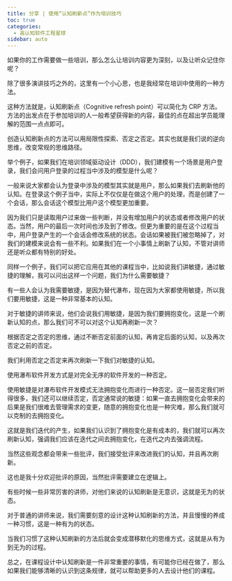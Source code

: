 ```yaml
---
title: 分享 | 使用“认知刷新点”作为培训技巧
toc: true
categories: 
  - 高认知软件工程星球
sidebar: auto
---
```


如果你的工作需要做一些培训，那么怎么让培训内容更为深刻，以及让听众记住你呢？

除了很多演讲技巧之外的，这里有一个小心思，也是我经常在培训中使用的一种方法。

这种方法就是，认知刷新点（Cognitive refresh point）可以简化为 CRP 方法。方法的出发点在于参加培训的人一般希望获得新的内容，最佳的点在超出学员能理解的范围一点点即可。

创造认知刷新点的方法可以用局限性探索、否定之否定。其实也就是我们说的逆向思维，改变常规的思维路径。

举个例子，如果我们在培训领域驱动设计（DDD），我们建模有一个场景是用户登录，我们会问用户登录的过程当中涉及的模型是什么呢？

一般来说大家都会认为登录中涉及的模型其实就是用户，那么如果我们去刷新他的认知。在登录这个例子当中，实际上不仅仅是在做这个用户的处理，而是创建了一个会话，那么会话这个模型比用户这个模型更加重要。

因为我们只是读取用户过来做一些判断，并没有增加用户的状态或者修改用户的状态。当然，用户的最后一次时间也涉及到了修改。但更为重要的是在这个过程当中，用户登录产生的一个会话会修改系统的状态。会话如果被我们被忽略掉了，对我们的建模来说会有一些不利。如果我们在一个小事情上刷新了认知，不管对讲师还是听众都有特别的好处。

同样一个例子，我们可以把它应用在其他的课程当中，比如说我们讲敏捷，通过敏捷的理解，我可以问出这样一个问题，我们为什么需要敏捷？

有一些人会认为我需要敏捷，是因为替代瀑布，现在因为大家都使用敏捷，所以我们要用敏捷，这是一种非常基本的认知。

对于敏捷的讲师来说，他们会说我们用敏捷，是因为我们要拥抱变化，这是一个刷新认知的点，那么我们可不可以对这个认知再刷新一次？

根据否定之否定的思维，通过不断否定前面的认知，再肯定后面的认知，以及再次否定之前的否定。

我们利用否定之否定来再次刷新一下我们对敏捷的认知。

使用瀑布软件开发方式是对完全无序的软件开发的一种否定。

使用敏捷是对瀑布软件开发模式无法拥抱变化而进行一种否定。这一层否定我们听得很多，我们还可以继续否定，否定通常说的敏捷：如果一直去拥抱变化会带来的后果是我们很难去管理需求的变更，随意的拥抱变化也是一种灾难，那么我们就可以克制的去拥抱变化。

这就是我们迭代的产生，如果我们认识到了拥抱变化是有成本的，我们就可以再次刷新认知，强调我们应该在迭代之间去拥抱变化，在迭代之内去强调流程。

当然这些观念都会带来一些批评，我们接受批评来改进我们的认知，并且再次刷新。

这也是我十分欢迎批评的原因，当然批评需要建立在逻辑上。

有些时候一些非常厉害的讲师，对他们来说的认知刷新是无意识，这就是无为的状态。

对于普通的讲师来说，我们需要刻意的设计这种认知刷新的方法，并且慢慢的养成一种习惯，这是一种有为的状态。

当我们习惯了这种认知刷新的方法后就会变成潜移默化的思维方式，这就是从有为到无为的过程。

总之，在课程设计中认知刷新是一件非常重要的事情，有可能你已经在做了，那么如果我们能够清晰的认识到这条规律，就可以帮助更多的人去设计他们的课程。